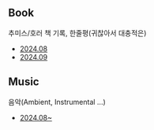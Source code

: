 
## Book
추미스/호러 책 기록, 한줄평(귀찮아서 대충적은)
- [2024.08](Book/2024.08.md)
- [2024.09](Book/2024.09.md)

## Music
음악(Ambient, Instrumental ...)
- [2024.08~](Music/2024.08~.md)

